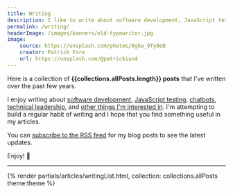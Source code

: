 ```yaml
---
title: Writing
description: I like to write about software development, JavaScript testing, chatbots, technical leadership, and other things I'm interested in.
permalink: /writing/
headerImage: /images/banners/old-typewriter.jpg
image:
    source: https://unsplash.com/photos/0gkw_9fy0eQ
    creator: Patrick Fore
    url: https://unsplash.com/@patrickian4
---
```


Here is a collection of **{{collections.allPosts.length}} posts** that I've written over the past few years.

I enjoy writing about [software development](/topics/development/), [JavaScript testing](/javascript-testing/), [chatbots](/bots/), [technical leadership](/topics/leadership/), and [other things I'm interested in](/topics/). I'm attempting to build a regular habit of writing and I hope that you find something useful in my articles.

You can [subscribe to the RSS feed](/feed.xml) for my blog posts to see the latest updates.

Enjoy! :clap:

---

{% render partials/articles/writingList.html, collection: collections.allPosts theme:theme %}
